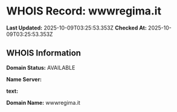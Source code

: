 # WHOIS Record: wwwregima.it

**Last Updated:** 2025-10-09T03:25:53.353Z
**Checked At:** 2025-10-09T03:25:53.353Z

## WHOIS Information

**Domain Status:** AVAILABLE

**Name Server:** 

**text:** 

**Domain Name:** wwwregima.it

